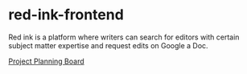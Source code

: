 # red-ink-frontend

Red ink is a platform where writers can search for editors with certain subject matter expertise and request edits on Google a Doc.

[Project Planning Board](https://www.notion.so/ae18c13168bf48d1b46de7362bcd9d7f?v=f2758a96206a49e2a3974548d2580d6f)

